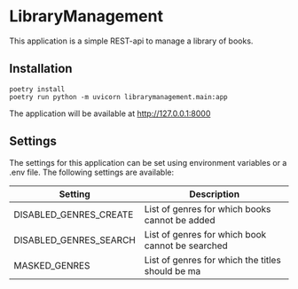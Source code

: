 # LibraryManagement

This  application is a simple REST-api to manage a library of books. 



## Installation
```
poetry install
poetry run python -m uvicorn librarymanagement.main:app
```

The application will be available at http://127.0.0.1:8000


## Settings
The settings for this application can be set using environment variables or a .env file.
The following settings are available:

| Setting                | Description                                      |
|------------------------|--------------------------------------------------|
| DISABLED_GENRES_CREATE | List of genres for which books cannot be added   |
| DISABLED_GENRES_SEARCH | List of genres for which book cannot be searched |
| MASKED_GENRES          | List of genres for which the titles should be ma |

